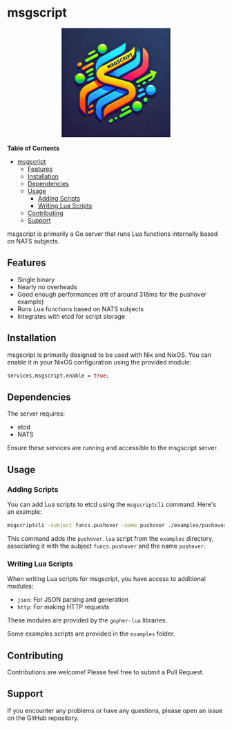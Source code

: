 # msgscript

<p align="center">
  <img src="logo.webp" width="50%" height="50%">
</p>

<!-- markdown-toc start - Don't edit this section. Run M-x markdown-toc-refresh-toc -->
**Table of Contents**

- [msgscript](#msgscript)
    - [Features](#features)
    - [Installation](#installation)
    - [Dependencies](#dependencies)
    - [Usage](#usage)
        - [Adding Scripts](#adding-scripts)
        - [Writing Lua Scripts](#writing-lua-scripts)
    - [Contributing](#contributing)
    - [Support](#support)

<!-- markdown-toc end -->


msgscript is primarily a Go server that runs Lua functions internally based on NATS subjects.

## Features

- Single binary
- Nearly no overheads
- Good enough performances (rtt of around 316ms for the pushover example)
- Runs Lua functions based on NATS subjects
- Integrates with etcd for script storage

## Installation

msgscript is primarily designed to be used with Nix and NixOS. You can enable it in your NixOS configuration using the provided module:

```nix
services.msgscript.enable = true;
```

## Dependencies

The server requires:
- etcd
- NATS

Ensure these services are running and accessible to the msgscript server.

## Usage

### Adding Scripts

You can add Lua scripts to etcd using the `msgscriptcli` command. Here's an example:

```bash
msgscriptcli -subject funcs.pushover -name pushover ./examples/pushover.lua
```

This command adds the `pushover.lua` script from the `examples` directory, associating it with the subject `funcs.pushover` and the name `pushover`.

### Writing Lua Scripts

When writing Lua scripts for msgscript, you have access to additional modules:

- `json`: For JSON parsing and generation
- `http`: For making HTTP requests

These modules are provided by the `gopher-lua` libraries.

Some examples scripts are provided in the `examples` folder.

## Contributing

Contributions are welcome! Please feel free to submit a Pull Request.

## Support

If you encounter any problems or have any questions, please open an issue on the GitHub repository.
